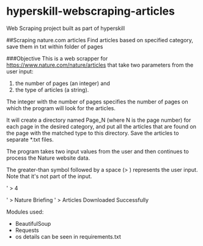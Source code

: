 # hyperskill-webscraping-articles
Web Scraping project built as part of hyperskill 

##Scraping nature.com articles
Find articles based on specified category, save them in txt within folder of pages

###Objective
This is a web scrapper for https://www.nature.com/nature/articles that take two parameters from the user input:
 1. the number of pages (an integer) and 
 2. the type of articles (a string). 

The integer with the number of pages specifies the number of pages on which the program will look for the articles.

 
It will create a directory named Page_N (where N is the page number) for each page in the desired category, and put all the articles that are found on the page with the matched type to this directory.
Save the articles to separate *.txt files.

The program takes two input values from the user and then continues to process the Nature website data.

The greater-than symbol followed by a space (> ) represents the user input. Note that it's not part of the input.


' > 4

' > Nature Briefing
' > Articles Downloaded Successfully


Modules used:
- BeautifulSoup
- Requests
- os
details can be seen in requirements.txt

